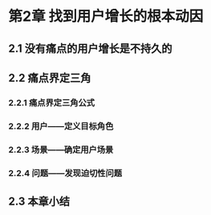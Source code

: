 # 第2章 找到用户增长的根本动因  

## 2.1 没有痛点的用户增长是不持久的  

## 2.2 痛点界定三角  

### 2.2.1 痛点界定三角公式  

### 2.2.2 用户——定义目标角色  

### 2.2.3 场景——确定用户场景  

### 2.2.4 问题——发现迫切性问题  

## 2.3 本章小结  
